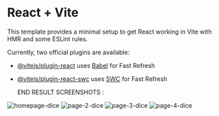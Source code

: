 # React + Vite

This template provides a minimal setup to get React working in Vite with HMR and some ESLint rules.

Currently, two official plugins are available:

- [@vitejs/plugin-react](https://github.com/vitejs/vite-plugin-react/blob/main/packages/plugin-react/README.md) uses [Babel](https://babeljs.io/) for Fast Refresh
- [@vitejs/plugin-react-swc](https://github.com/vitejs/vite-plugin-react-swc) uses [SWC](https://swc.rs/) for Fast Refresh

  END RESULT SCREENSHOTS :

![homepage-dice](https://github.com/bigdaawg/Dice-Game-using-React-JS/assets/108188838/cc1915d4-55de-418f-8cfe-c2c57a2f2f0a)
![page-2-dice](https://github.com/bigdaawg/Dice-Game-using-React-JS/assets/108188838/022db0bd-e73b-4707-9afd-c8e4f92b4130)
![page-3-dice](https://github.com/bigdaawg/Dice-Game-using-React-JS/assets/108188838/97ceea54-5d2d-408b-9c06-09bdcaa4011f)
![page-4-dice](https://github.com/bigdaawg/Dice-Game-using-React-JS/assets/108188838/ef255d6f-333f-42b2-84b6-a37f5f9e1cc8)
